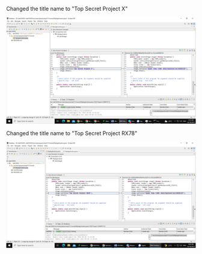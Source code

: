 Changed the title name to "Top Secret Project X" 

![](modified.png)

Changed the title name to "Top Secret Project RX78"

![](delta.png)